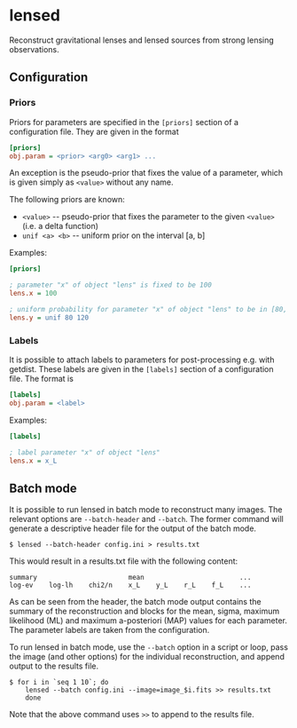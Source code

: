 lensed
======

Reconstruct gravitational lenses and lensed sources from strong lensing observations.


Configuration
-------------

### Priors

Priors for parameters are specified in the `[priors]` section of a configuration
file. They are given in the format

```ini
[priors]
obj.param = <prior> <arg0> <arg1> ...
```

An exception is the pseudo-prior that fixes the value of a parameter, which is
given simply as `<value>` without any name.

The following priors are known:

-   `<value>` -- pseudo-prior that fixes the parameter to the given `<value>`
    (i.e. a delta function)
-   `unif <a> <b>` -- uniform prior on the interval [a, b]

Examples:

```ini
[priors]

; parameter "x" of object "lens" is fixed to be 100
lens.x = 100

; uniform probability for parameter "x" of object "lens" to be in [80, 120]
lens.y = unif 80 120
```


### Labels

It is possible to attach labels to parameters for post-processing e.g. with
getdist. These labels are given in the `[labels]` section of a configuration
file. The format is

```ini
[labels]
obj.param = <label>
```

Examples:

```ini
[labels]

; label parameter "x" of object "lens"
lens.x = x_L
```


Batch mode
----------

It is possible to run lensed in batch mode to reconstruct many images. The
relevant options are `--batch-header` and `--batch`. The former command will
generate a descriptive header file for the output of the batch mode.

    $ lensed --batch-header config.ini > results.txt

This would result in a results.txt file with the following content:

    summary                       mean                        ...
    log-ev    log-lh    chi2/n    x_L    y_L    r_L    f_L    ...

As can be seen from the header, the batch mode output contains the summary
of the reconstruction and blocks for the mean, sigma, maximum likelihood (ML)
and maximum a-posteriori (MAP) values for each parameter. The parameter labels
are taken from the configuration.

To run lensed in batch mode, use the `--batch` option in a script or loop, pass
the image (and other options) for the individual reconstruction, and append
output to the results file.

    $ for i in `seq 1 10`; do
        lensed --batch config.ini --image=image_$i.fits >> results.txt
        done

Note that the above command uses `>>` to append to the results file.
